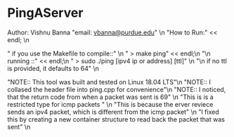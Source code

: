 # PingAServer
 Author: Vishnu Banna
"email:  vbanna@purdue.edu" \n
"How to Run:" << endl; \n

" if you use the Makefile to compile::" \n
" > make ping" << endl;\n
"\n running ::" << endl;\n
" > sudo ./ping [ipv4 ip or address] [ttl]" \n
"\n if no ttl is provided, it defaults to 64" \n

"NOTE:: This tool was built and tested on Linux 18.04 LTS"\n
"NOTE:: I collased the header file into ping.cpp for convenience"\n
"NOTE:: I noticed, that the return code from when a packet was sent is 69" \n
  "This is is a restricted type for icmp packets " \n
  "This is because the erver reviece sends an ipv4 packet, which is different from the icmp packet" \n
  "I fixed this by creating a new container structure to read back the packet that was sent" \n
